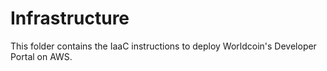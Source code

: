 # Infrastructure

This folder contains the IaaC instructions to deploy Worldcoin's Developer Portal on AWS.

